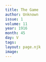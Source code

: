 ```yaml
---
title: The Game
author: Unknown
issue: 1
volume: 11
year: 1916
month: 45
day: V
tags:
layout: page.njk
image:
---
```





